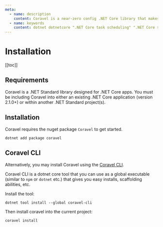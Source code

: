 ```yaml
---
meta:
  - name: description
    content: Coravel is a near-zero config .NET Core library that makes Task Scheduling, Caching, Queuing, Mailing, Event Broadcasting (and more) a breeze!
  - name: keywords
    content: dotnet dotnetcore ".NET Core task scheduling" ".NET Core scheduler" ".NET Core framework" ".NET Core Queue" ".NET Core Queuing" ".NET Core Caching" Coravel
---
```


# Installation

[[toc]]

## Requirements

Coravel is a .NET Standard library designed for .NET Core apps. You must be including Coravel into either an existing .NET Core application (version 2.1.0+) or within another .NET Standard project(s).

## Installation

Coravel requires the nuget package `Coravel` to get started.

`dotnet add package coravel`

## Coravel CLI

Alternatively, you may install Coravel using the [Coravel CLI](../Cli/README.md).

Coravel CLI is a dotnet core tool that you can use as a global executable (similar to `npm` or `dotnet` etc.) that gives you easy installs, scaffolding abilities, etc.

Install the tool:

``` 
dotnet tool install --global coravel-cli
```

Then install coravel into the current project:

```
coravel install
```